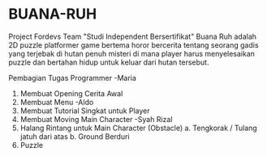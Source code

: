 # BUANA-RUH
Project Fordevs Team "Studi Independent Bersertifikat" 
Buana Ruh adalah 2D puzzle platformer game bertema horor bercerita tentang seorang gadis yang terjebak di hutan penuh misteri di mana player harus menyelesaikan puzzle dan bertahan hidup untuk keluar dari hutan tersebut.

Pembagian Tugas Programmer
-Maria
  1. Membuat Opening Cerita Awal
  2. Membuat Menu
-Aldo
  1. Membuat Tutorial Singkat untuk Player 
  2. Membuat Moving Main Character
-Syah Rizal
  1. Halang Rintang untuk Main Character (Obstacle)
      a. Tengkorak / Tulang jatuh dari atas
      b. Ground Berduri
  2. Puzzle
